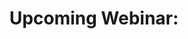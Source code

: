 ---
title: "Upcoming Webinar: "
excerpt: For many SaaS applications, the ability to support bi-directional data syncing with various third-party APIs is a crucial element for competing in a fast-paced ecosystem.
publishedAt: 2023-10-13T00:00:00Z
image: https://images.pexels.com/photos/6992/forest-trees-northwestisbest-exploress.jpg?auto=compress&cs=tinysrgb&w=1260&h=750&dpr=2
category: Thought Leadership
tags: 
    - parnerships
    - growth
    - distilled
metadata:
    canonical: https://wwww.tryuppercut.com/blog/partnerships-and-unifiedapis
---